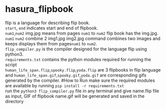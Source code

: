 # hasura_flipbook
flip is a language for describing flip book.<br />
`start`, `end` indicates start and end of flipbook. <br />
`num1`,`num2` img.jpg means from pages `num1` to `num2` flip book has the img.jpg.<br />
`num1` `num2` combine 2 img1.jpg img2.jpg command combines two images and keeps displays them from pages`num1` to `num2`. <br />
`flip_compiler.py` is the compiler designed for the language flip using python3. <br />
`requirements.txt` contains the python modules required for running the script<br />
`human_life_span.flip`,`spooky.flip`,`yoda.flip` are 3 flipbooks in flip language and `human_life_span.gif`,`spooky.gif`,`yoda.gif` are corresponding gifs generated by the compiler.
#How to Run
  make sure the required modules are available by running `pip install -r requirements.txt`<br />
  run the `python3 flip_compiler.py` file in any terminal and give name.flip file as input, GIF of flipbook name.gif will be generated and saved in the directory<br >
  

  
  
